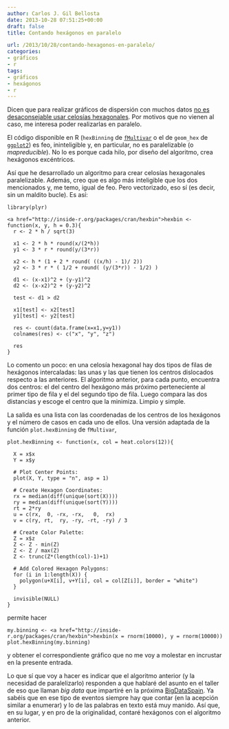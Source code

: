 ```yaml
---
author: Carlos J. Gil Bellosta
date: 2013-10-28 07:51:25+00:00
draft: false
title: Contando hexágonos en paralelo

url: /2013/10/28/contando-hexagonos-en-paralelo/
categories:
- gráficos
- r
tags:
- gráficos
- hexágonos
- r
---
```


Dicen que para realizar gráficos de dispersión con muchos datos [no es desaconsejable usar celosías hexagonales](http://cran.r-project.org/web/packages/hexbin/vignettes/hexagon_binning.pdf). Por motivos que no vienen al caso, me interesa poder realizarlas en paralelo.

El código disponible en R (`hexBinning` de [`fMultivar`](http://cran.r-project.org/web/packages/fMultivar/index.html) o el de `geom_hex` de [`ggplot2`](http://docs.ggplot2.org/current/geom_hex.html)) es feo, ininteligible y, en particular, no es paralelizable (o _mapreducible_). No lo es porque cada hilo, por diseño del algoritmo, crea hexágonos excéntricos.

Así que he desarrollado un algoritmo para crear celosías hexagonales paralelizable. Además, creo que es algo más inteligible que los dos mencionados y, me temo, igual de feo. Pero vectorizado, eso sí (es decir, sin un maldito bucle). Es así:



    library(plyr)

    <a href="http://inside-r.org/packages/cran/hexbin">hexbin <- function(x, y, h = 0.3){
      r <- 2 * h / sqrt(3)

      x1 <- 2 * h * round(x/(2*h))
      y1 <- 3 * r * round(y/(3*r))

      x2 <- h * (1 + 2 * round( ((x/h) - 1)/ 2))
      y2 <- 3 * r * ( 1/2 + round( (y/(3*r)) - 1/2) )

      d1 <- (x-x1)^2 + (y-y1)^2
      d2 <- (x-x2)^2 + (y-y2)^2

      test <- d1 > d2

      x1[test] <- x2[test]
      y1[test] <- y2[test]

      res <- count(data.frame(x=x1,y=y1))
      colnames(res) <- c("x", "y", "z")

      res
    }



Lo comento un poco: en una celosía hexagonal hay dos tipos de filas de hexágonos intercaladas: las unas y las que tienen los centros dislocados respecto a las anteriores. El algoritmo anterior, para cada punto, encuentra dos centros: el del centro del hexágono más próximo perteneciente al primer tipo de fila y el del segundo tipo de fila. Luego compara las dos distancias y escoge el centro que la minimiza. Limpio y simple.

La salida es una lista con las coordenadas de los centros de los hexágonos y el número de casos en cada uno de ellos. Una versión adaptada de la función `plot.hexBinning` de `fMultivar`,



    plot.hexBinning <- function(x, col = heat.colors(12)){

      X = x$x
      Y = x$y

      # Plot Center Points:
      plot(X, Y, type = "n", asp = 1)

      # Create Hexagon Coordinates:
      rx = median(diff(unique(sort(X))))
      ry = median(diff(unique(sort(Y))))
      rt = 2*ry
      u = c(rx,  0, -rx, -rx,   0,  rx)
      v = c(ry, rt,  ry, -ry, -rt, -ry) / 3

      # Create Color Palette:
      Z = x$z
      Z <- Z - min(Z)
      Z <- Z / max(Z)
      Z <- trunc(Z*(length(col)-1)+1)

      # Add Colored Hexagon Polygons:
      for (i in 1:length(X)) {
        polygon(u+X[i], v+Y[i], col = col[Z[i]], border = "white")
      }

      invisible(NULL)
    }



permite hacer



    my.binning <- <a href="http://inside-r.org/packages/cran/hexbin">hexbin(x = rnorm(10000), y = rnorm(10000))
    plot.hexBinning(my.binning)



y obtener el correspondiente gráfico que no me voy a molestar en incrustar en la presente entrada.

Lo que sí que voy a hacer es indicar que el algoritmo anterior (y la necesidad de paralelizarlo) responden a que hablaré del asunto en el taller de eso que llaman _big data_ que impartiré en la próxima [BigDataSpain](http://www.bigdataspain.org/). Ya sabéis que en ese tipo de eventos siempre hay que contar (en la acepción similar a enumerar) y lo de las palabras en texto está muy manido. Así que, en su lugar, y en pro de la originalidad, contaré hexágonos con el algoritmo anterior.
